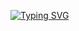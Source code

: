 [![Typing SVG](http://readme-typing-svg.herokuapp.com?color=%2336BCF7&lines=Jehub+by+lolikarbuzik%239173)](https://git.io/typing-svg)
